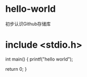 # hello-world
初步认识Github存储库
# include <stdio.h>
int main()
{
  printf("hello world");

  return 0;
}
